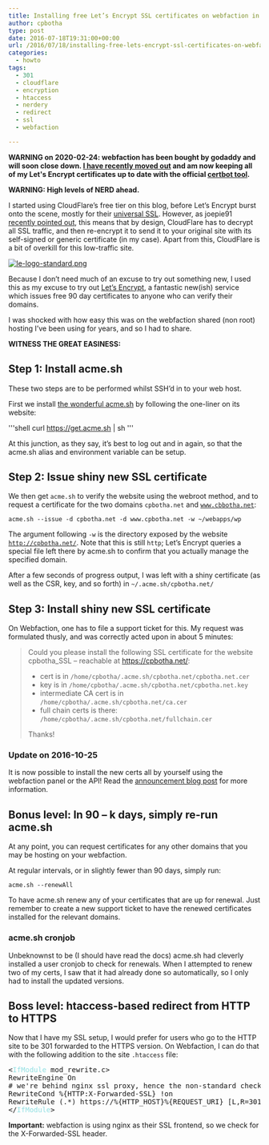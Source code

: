 ```yaml
---
title: Installing free Let’s Encrypt SSL certificates on webfaction in 3 easy steps
author: cpbotha
type: post
date: 2016-07-18T19:31:00+00:00
url: /2016/07/18/installing-free-lets-encrypt-ssl-certificates-on-webfaction-in-3-easy-steps/
categories:
  - howto
tags:
  - 301
  - cloudflare
  - encryption
  - htaccess
  - nerdery
  - redirect
  - ssl
  - webfaction

---
```


**WARNING on 2020-02-24: webfaction has been bought by godaddy and will soon
close down. [I have recently moved
out](/2020/02/23/weekly-head-voices-189-all-systems-green/#the-whole-cpbothanet-hive-has-been-migrated-to-a-small-hetzner-server)
and am now keeping all of my Let's Encrypt certificates up to date with the
official [certbot tool](https://certbot.eff.org/).**

**WARNING: High levels of NERD ahead.** 

I started using CloudFlare&#8217;s free tier on this blog, before Let&#8217;s Encrypt burst onto the scene, mostly for their [universal SSL][1]. However, as joepie91 [recently pointed out][2], this means that by design, CloudFlare has to decrypt all SSL traffic, and then re-encrypt it to send it to your original site with its self-signed or generic certificate (in my case). Apart from this, CloudFlare is a bit of overkill for this low-traffic site. 

<div class="figure">
  <p>
    <a href="https://letsencrypt.org/"><img src="https://letsencrypt.org/images/le-logo-standard.png" alt="le-logo-standard.png" /></a>
  </p></p>
</div>

Because I don&#8217;t need much of an excuse to try out something new, I used this as my excuse to try out [Let&#8217;s Encrypt][3], a fantastic new(ish) service which issues free 90 day certificates to anyone who can verify their domains. 

I was shocked with how easy this was on the webfaction shared (non root) hosting I&#8217;ve been using for years, and so I had to share. 

**WITNESS THE GREAT EASINESS:** 

## Step 1: Install acme.sh

These two steps are to be performed whilst SSH&#8217;d in to your web host.

First we install <a href="https://github.com/Neilpang/acme.sh">the wonderful acme.sh</a> by following the one-liner on its website:

'''shell
curl https://get.acme.sh | sh
'''

At this junction, as they say, it&#8217;s best to log out and in again, so that the acme.sh alias and environment variable can be setup.

## Step 2: Issue shiny new SSL certificate

We then get <code>acme.sh</code> to verify the website using the webroot method, and to request a certificate for the two domains <code>cpbotha.net</code> and <code>www.cbbotha.net</code>:

```shell
acme.sh --issue -d cpbotha.net -d www.cpbotha.net -w ~/webapps/wp
```

The argument following <code>-w</code> is the directory exposed by the website <code>http://cpbotha.net/</code>. Note that this is still <code>http</code>; Let&#8217;s Encrypt queries a special file left there by acme.sh to confirm that you actually manage the specified domain.

After a few seconds of progress output, I was left with a shiny certificate (as well as the CSR, key, and so forth) in <code>~/.acme.sh/cpbotha.net/</code>

## Step 3: Install shiny new SSL certificate

On Webfaction, one has to file a support ticket for this. My request was formulated thusly, and was correctly acted upon in about 5 minutes:


> Could you please install the following SSL certificate for the website cpbotha_SSL &#8211; reachable at <a href="https://cpbotha.net/">https://cpbotha.net/</a>:
>
> - cert is in <code>/home/cpbotha/.acme.sh/cpbotha.net/cpbotha.net.cer</code>
> - key is in <code>/home/cpbotha/.acme.sh/cpbotha.net/cpbotha.net.key</code>
> - intermediate CA cert is in <code>/home/cpbotha/.acme.sh/cpbotha.net/ca.cer</code>
> - full chain certs is there: <code>/home/cpbotha/.acme.sh/cpbotha.net/fullchain.cer</code>
> 
> Thanks!
  

### Update on 2016-10-25

It is now possible to install the new certs all by yourself using the webfaction panel or the API! Read the <a href="https://blog.webfaction.com/2016/09/manage-ssl-certificates-with-the-control-panel/">announcement blog post</a> for more information.

## Bonus level: In 90 &#8211; k days, simply re-run acme.sh

At any point, you can request certificates for any other domains that you may be hosting on your webfaction.

At regular intervals, or in slightly fewer than 90 days, simply run:

```shell
acme.sh --renewAll
```

To have acme.sh renew any of your certificates that are up for renewal. Just remember to create a new support ticket to have the renewed certificates installed for the relevant domains.

### acme.sh cronjob


Unbeknownst to be (I should have read the docs) acme.sh had cleverly installed a user cronjob to check for renewals. When I attempted to renew two of my certs, I saw that it had already done so automatically, so I only had to install the updated versions.

## Boss level: htaccess-based redirect from HTTP to HTTPS

Now that I have my SSL setup, I would prefer for users who go to the HTTP site to be 301 forwarded to the HTTPS version. On Webfaction, I can do that with the following addition to the site <code>.htaccess</code> file:

<div class="org-src-container">
      <pre class="src src-html">&lt;<span style="color: #93E0E3;">IfModule</span> mod_rewrite.c&gt;
RewriteEngine On
# we're behind nginx ssl proxy, hence the non-standard check for no-SSL:
RewriteCond %{HTTP:X-Forwarded-SSL} !on
RewriteRule (.*) https://%{HTTP_HOST}%{REQUEST_URI} [L,R=301]
&lt;/<span style="color: #93E0E3;">IfModule</span>&gt;
</pre>
</div>

<b>Important:</b> webfaction is using nginx as their SSL frontend, so we check for the X-Forwarded-SSL header.

 [1]: https://blog.cloudflare.com/introducing-universal-ssl/
 [2]: http://cryto.net/~joepie91/blog/2016/07/14/cloudflare-we-have-a-problem/
 [3]: https://letsencrypt.org/
